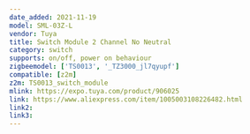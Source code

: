 ```yaml
---
date_added: 2021-11-19
model: SML-03Z-L
vendor: Tuya
title: Switch Module 2 Channel No Neutral
category: switch
supports: on/off, power on behaviour
zigbeemodel: ['TS0013', '_TZ3000_jl7qyupf']
compatible: [z2m]
z2m: TS0013_switch_module
mlink: https://expo.tuya.com/product/906025
link: https://www.aliexpress.com/item/1005003108226482.html
link2: 
link3: 
---
```


